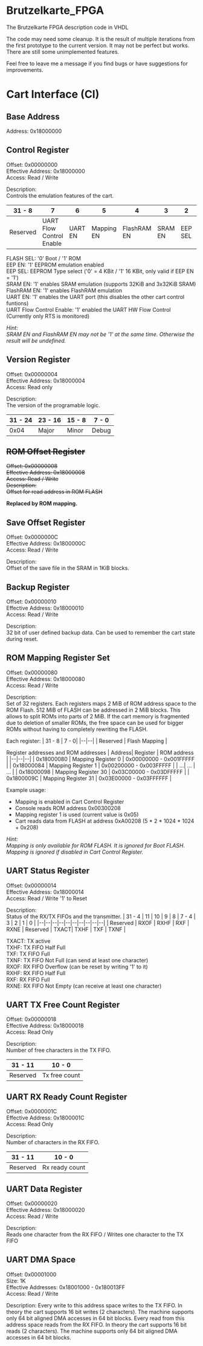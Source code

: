 # Brutzelkarte_FPGA
The Brutzelkarte FPGA description code in VHDL

The code may need some cleanup. It is the result of multiple iterations from the first prototype to the current version. It may not be perfect but works. There are still some unimplemented features.

Feel free to leave me a message if you find bugs or have suggestions for improvements.

# Cart Interface (CI)
## Base Address
Address: 0x18000000

## Control Register
Offset: 0x00000000  
Effective Address: 0x18000000  
Access: Read / Write  

Description:  
Controls the emulation features of the cart.

| 31 - 8 | 7 | 6 | 5 | 4 | 3 | 2 | 1 | 0 |
|--|--|--|--|--|--|--|--|--|
| Reserved | UART Flow Control Enable | UART EN | Mapping EN | FlashRAM EN | SRAM EN | EEP SEL | EEP EN | FLASH SEL |

FLASH SEL: '0' Boot / '1' ROM  
EEP EN: '1' EEPROM emulation enabled  
EEP SEL: EEPROM Type select ('0' = 4 KBit / '1' 16 KBit, only valid if EEP EN = '1')  
SRAM EN: '1' enables SRAM emulation (supports 32KiB and 3x32KiB SRAM)  
FlashRAM EN: '1' enables FlashRAM emulation  
UART EN: '1' enables the UART port (this disables the other cart control funtions)  
UART Flow Control Enable: '1' enabled the UART HW Flow Control (Currently only RTS is monitored)  

*Hint:  
SRAM EN and FlashRAM EN may not be '1' at the same time. Otherwise the result will be undefined.*

## Version Register
Offset: 0x00000004  
Effective Address: 0x18000004  
Access: Read only  

Description:  
The version of the programable logic.

| 31 - 24 | 23 - 16 | 15 - 8 | 7 - 0 |
|--|--|--|--|
| 0x04 | Major | Minor | Debug |
## ~~ROM Offset Register~~
~~Offset: 0x00000008  
Effective Address: 0x18000008  
Access: Read / Write  
Description:  
Offset for read address in ROM FLASH~~  

**Replaced by ROM mapping.**

## Save Offset Register
Offset: 0x0000000C  
Effective Address: 0x1800000C  
Access: Read / Write  

Description:  
Offset of the save file in the SRAM in 1KiB blocks.

## Backup Register
Offset: 0x00000010  
Effective Address: 0x18000010  
Access: Read / Write  

Description:  
32 bit of user defined backup data. Can be used to remember the cart state during reset.

## ROM Mapping Register Set
Offset: 0x00000080  
Effective Address: 0x18000080  
Access: Read / Write  

Description:  
Set of 32 registers. Each registers maps 2 MiB of ROM address space to the ROM Flash. 512 MiB of FLASH can be addressed in 2 MiB blocks. This allows to split ROMs into parts of 2 MiB. If the cart memory is fragmented due to deletion of smaller ROMs, the free space can be used for bigger ROMs without having to completely rewriting the FLASH.  

Each register:
| 31 - 8 | 7 - 0|
|--|--|
| Reserved | Flash Mapping |

Register addresses and ROM addresses
| Address| Register | ROM address |
|--|--|--|
| 0x18000080 | Mapping Register 0 | 0x00000000 - 0x001FFFFF |
| 0x18000084 | Mapping Register 1 | 0x00200000 - 0x003FFFFF |
| ...| ... | ... |
| 0x18000098 | Mapping Register 30 | 0x03C00000 - 0x03DFFFFF |
| 0x1800009C | Mapping Register 31 | 0x03E00000 - 0x03FFFFFF |

Example usage:
 - Mapping is enabled in Cart Control Register
 - Console reads ROM address 0x00300208
 - Mapping register 1 is used (current value is 0x05)
 - Cart reads data from FLASH at address 0xA00208 (5 * 2 * 1024 * 1024 + 0x208)

*Hint:  
Mapping is only available for ROM FLASH. It is ignored for Boot FLASH.  
Mapping is ignored if disabled in Cart Control Register.*

## UART Status Register
Offset: 0x00000014  
Effective Address: 0x18000014  
Access: Read / Write '1' to Reset  

Description:  
Status of the RX/TX FIFOs and the transmitter.
| 31 - 4 | 11 | 10 | 9 | 8 | 7 - 4 | 3 | 2 | 1 | 0 |
|--|--|--|--|--|--|--|--|--|--|
| Reserved | RXOF | RXHF | RXF | RXNE | Reserved | TXACT| TXHF | TXF | TXNF |

TXACT: TX active  
TXHF: TX FIFO Half Full  
TXF: TX FIFO Full  
TXNF: TX FIFO Not Full (can send at least one character)  
RXOF: RX FIFO Overflow (can be reset by writing '1' to it)  
RXHF: RX FIFO Half Full  
RXF: RX FIFO Full  
RXNE: RX FIFO Not Empty (can receive at least one character)  

## UART TX Free Count Register
Offset: 0x00000018  
Effective Address: 0x18000018  
Access: Read Only  

Description:  
Number of free characters in the TX FIFO.

| 31 - 11  | 10 - 0 |
|--|--|
| Reserved | Tx free count |

## UART RX Ready Count Register
Offset: 0x0000001C  
Effective Address: 0x1800001C  
Access: Read Only

Description:  
Number of characters in the RX FIFO.

| 31 - 11  | 10 - 0 |
|--|--|
| Reserved | Rx ready count |

## UART Data Register
Offset: 0x00000020  
Effective Address: 0x18000020  
Access: Read / Write  

Description:  
Reads one character from the RX FIFO / Writes one character to the TX FIFO

## UART DMA Space
Offset: 0x00001000  
Size: 1K  
Effective Addresses: 0x18001000 - 0x180013FF  
Access: Read / Write  

Description:
Every write to this address space writes to the TX FIFO. In theory the cart supports 16 bit writes (2 characters). The machine supports only 64 bit aligned DMA accesses in 64 bit blocks.
Every read from this address space reads from the RX FIFO. In theory the cart supports 16 bit reads (2 characters). The machine supports only 64 bit aligned DMA accesses in 64 bit blocks.

